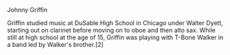Johnny Griffin

Griffin studied music at DuSable High School in Chicago under Walter Dyett, starting out on clarinet before moving on to oboe and then alto sax. While still at high school at the age of 15, Griffin was playing with T-Bone Walker in a band led by Walker's brother.[2]

